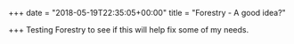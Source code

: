 +++
date = "2018-05-19T22:35:05+00:00"
title = "Forestry - A good idea?"

+++
Testing Forestry to see if this will help fix some of my needs.